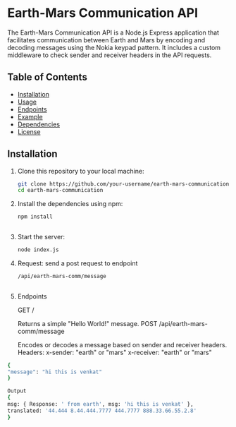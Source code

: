 # Earth-Mars Communication API

The Earth-Mars Communication API is a Node.js Express application that facilitates communication between Earth and Mars by encoding and decoding messages using the Nokia keypad pattern. It includes a custom middleware to check sender and receiver headers in the API requests.

## Table of Contents

- [Installation](#installation)
- [Usage](#usage)
- [Endpoints](#endpoints)
- [Example](#example)
- [Dependencies](#dependencies)
- [License](#license)

## Installation

1. Clone this repository to your local machine:

   ```bash
   git clone https://github.com/your-username/earth-mars-communication.git
   cd earth-mars-communication

   
2. Install the dependencies using npm:

   ```bash
   npm install
  
3. Start the server:
 
   ```bash
   node index.js


4. Request:
   send a post request to endpoint
   ```bash
   /api/earth-mars-comm/message
  
6. Endpoints

   GET /

   Returns a simple "Hello World!" message.
   POST /api/earth-mars-comm/message

   Encodes or decodes a message based on sender and receiver headers.
  Headers:
  x-sender: "earth" or "mars"
  x-receiver: "earth" or "mars"

  ```bash
 {
  "message": "hi this is venkat"
 }

Output
 {
  msg: { Response: ' from earth', msg: 'hi this is venkat' },
  translated: '44.444 8.44.444.7777 444.7777 888.33.66.55.2.8'
 }


